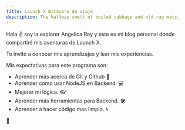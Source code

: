 ```yaml
---
title: Launch X Bitácora de viaje
description: The hallway smelt of boiled cabbage and old rag mats.
---
```


Hola ✌️ soy la explorer Angelica Roy y este es mi blog personal donde compartiré mis aventuras de Launch X.

Te invito a conocer mis aprendizajes y leer mis experiencias.

Mis expectativas para este programa son:
- Aprender más acerca de Git y Github 🧠
- Aprender como usar NodeJS en Backend. 💻
- Mejorar mi lógica. 👓
- Aprender más herramientas para Backend. 🛠️
- Aprender a hacer código mas limpio. 🌀

🚀
